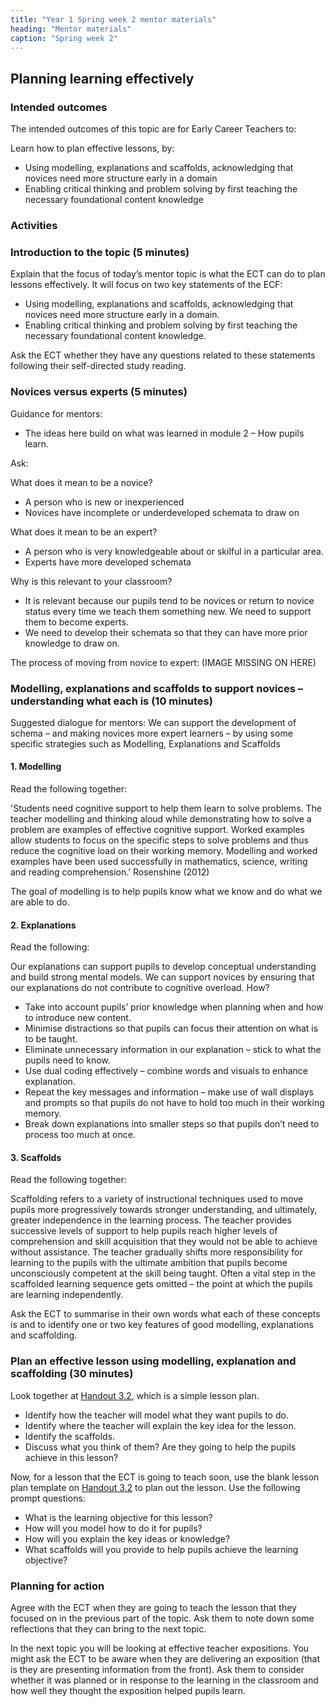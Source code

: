 ```yaml
---
title: "Year 1 Spring week 2 mentor materials"
heading: "Mentor materials"
caption: "Spring week 2"
---
```


## Planning learning effectively

### Intended outcomes

The intended outcomes of this topic are for Early Career Teachers to:

Learn how to plan effective lessons, by:

- Using modelling, explanations and scaffolds, acknowledging that novices need more structure early in a domain
- Enabling critical thinking and problem solving by first teaching the necessary foundational content knowledge

### Activities

### Introduction to the topic (5 minutes)

Explain that the focus of today’s mentor topic is what the ECT can do to plan lessons effectively. It will focus on two key statements of the ECF:

- Using modelling, explanations and scaffolds, acknowledging that novices need more structure early in a domain.
- Enabling critical thinking and problem solving by first teaching the necessary foundational content knowledge.

Ask the ECT whether they have any questions related to these statements following their self-directed study reading.

### Novices versus experts (5 minutes)

Guidance for mentors: <br>

- The ideas here build on what was learned in module 2 – How pupils learn.

Ask:

What does it mean to be a novice?

- A person who is new or inexperienced
- Novices have incomplete or underdeveloped schemata to draw on

What does it mean to be an expert?

- A person who is very knowledgeable about or skilful in a particular area.
- Experts have more developed schemata

Why is this relevant to your classroom?

- It is relevant because our pupils tend to be novices or return to novice status every time we teach them something new. We need to support them to become experts.
- We need to develop their schemata so that they can have more prior knowledge to draw on.

The process of moving from novice to expert: (IMAGE MISSING ON HERE)

### Modelling, explanations and scaffolds to support novices – understanding what each is (10 minutes)

Suggested dialogue for mentors: We can support the development of schema – and making novices more expert learners – by using some specific strategies such as Modelling, Explanations and Scaffolds

#### 1. Modelling

Read the following together:

'Students need cognitive support to help them learn to solve problems. The teacher modelling and
thinking aloud while demonstrating how to solve a problem are examples of effective cognitive
support. Worked examples allow students to focus on the specific steps to solve problems and thus
reduce the cognitive load on their working memory. Modelling and worked examples have been used
successfully in mathematics, science, writing and reading comprehension.’ Rosenshine (2012)

The goal of modelling is to help pupils know what we know and do what we are able to do.

#### 2. Explanations

Read the following:

Our explanations can support pupils to develop conceptual understanding and build strong mental models. We can support novices by ensuring that our explanations do not contribute to cognitive overload. How?

- Take into account pupils’ prior knowledge when planning when and how to introduce new content.
- Minimise distractions so that pupils can focus their attention on what is to be taught.
- Eliminate unnecessary information in our explanation – stick to what the pupils need to know.
- Use dual coding effectively – combine words and visuals to enhance explanation.
- Repeat the key messages and information – make use of wall displays and prompts so that pupils do not have to hold too much in their working memory.
- Break down explanations into smaller steps so that pupils don’t need to process too much at once.

#### 3. Scaffolds

Read the following together:

Scaffolding refers to a variety of instructional techniques used to move pupils more progressively towards stronger understanding, and ultimately, greater independence in the learning process. The teacher provides successive levels of support to help pupils reach higher levels of comprehension and skill acquisition that they would not be able to achieve without assistance. The teacher gradually shifts more responsibility for learning to the pupils with the ultimate ambition that pupils become unconsciously competent at the skill being taught. Often a vital step in the scaffolded learning sequence gets omitted – the point at which the pupils are learning independently.

Ask the ECT to summarise in their own words what each of these concepts is and to identify one or two key features of good modelling, explanations and scaffolding.

### Plan an effective lesson using modelling, explanation and scaffolding (30 minutes)

Look together at [Handout 3.2](/assets/materials/edt-Block-3-mentor-handout-3.3.pdf), which is a simple lesson plan.

- Identify how the teacher will model what they want pupils to do.
- Identify where the teacher will explain the key idea for the lesson.
- Identify the scaffolds.
- Discuss what you think of them? Are they going to help the pupils achieve in this lesson?

Now, for a lesson that the ECT is going to teach soon, use the blank lesson plan template on [Handout 3.2](/assets/materials/edt-Block-3-mentor-handout-3.3.pdf) to plan out the lesson. Use the following prompt questions:

- What is the learning objective for this lesson?
- How will you model how to do it for pupils?
- How will you explain the key ideas or knowledge?
- What scaffolds will you provide to help pupils achieve the learning objective?

### Planning for action

Agree with the ECT when they are going to teach the lesson that they focused on in the previous part of the topic. Ask them to note down some reflections that they can bring to the next topic.

In the next topic you will be looking at effective teacher expositions. You might ask the ECT to be aware when they are delivering an exposition (that is they are presenting information from the front). Ask them to consider whether it was planned or in response to the learning in the classroom and how well they thought the exposition helped pupils learn.

